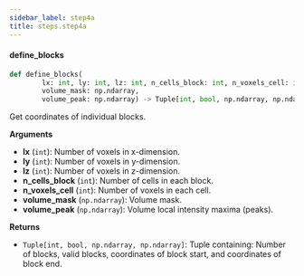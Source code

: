 ```yaml
---
sidebar_label: step4a
title: steps.step4a
---
```


#### define\_blocks

```python
def define_blocks(
        lx: int, ly: int, lz: int, n_cells_block: int, n_voxels_cell: int,
        volume_mask: np.ndarray,
        volume_peak: np.ndarray) -> Tuple[int, bool, np.ndarray, np.ndarray]
```

Get coordinates of individual blocks.

**Arguments**

* **lx** (`int`): Number of voxels in x-dimension.
* **ly** (`int`): Number of voxels in y-dimension.
* **lz** (`int`): Number of voxels in z-dimension.
* **n_cells_block** (`int`): Number of cells in each block.
* **n_voxels_cell** (`int`): Number of voxels in each cell.
* **volume_mask** (`np.ndarray`): Volume mask.
* **volume_peak** (`np.ndarray`): Volume local intensity maxima (peaks).

**Returns**

* `Tuple[int, bool, np.ndarray, np.ndarray]`: Tuple containing: Number of blocks, valid blocks, coordinates of block start,
and coordinates of block end.

